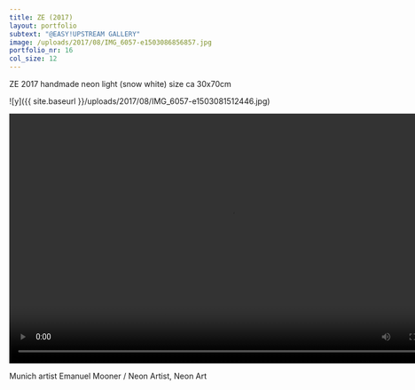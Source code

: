 ```yaml
---
title: ZE (2017)
layout: portfolio
subtext: "@EASY!UPSTREAM GALLERY"
image: /uploads/2017/08/IMG_6057-e1503086856857.jpg
portfolio_nr: 16
col_size: 12
---
```

ZE
2017
handmade neon light (snow white)
size ca 30x70cm

![y]({{ site.baseurl }}/uploads/2017/08/IMG_6057-e1503081512446.jpg)


<div class="wp-playlist wp-video-playlist wp-playlist-light">

<video controls="controls" width="800" height="450" name="Galerie Benjamin Eck">
  <source src="{{ site.baseurl }}/uploads/2017/08/IMG_6058.mov">
</video>


Munich artist Emanuel Mooner / Neon Artist, Neon Art
